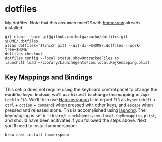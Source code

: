 # dotfiles

My dotfiles. Note that this assumes macOS with [homebrew](https://brew.sh) already installed.

```console
git clone --bare git@github.com:hotgazpacho/dotfiles.git $HOME/.dotfiles
alias dotfiles='$(which git) --git-dir=$HOME/.dotfiles --work-tree=$HOME'
dotfiles checkout
dotfiles config --local status.showUntrackedFiles no
launchctl load ~/Library/LaunchAgents/com.local.KeyRemapping.plist
```

## Key Mappings and Bindings

This setup does not require using the keyboard control panel to change the modifier keys. Instead, we'll use `hidutil` to change the mapping of `Caps Lock` to `F18`. We'll then use [Hammerspoon](https://hammerspoon.org) to interpret `F18` as `hyper` (`shift` + `ctrl` + `option` + `command`) when pressed with other keys, and `escape` when pressed and released alone. This is accomplished using [launchd](https://www.launchd.info). The keymapping is set in `Library/LaunchAgents/com.local.KeyRemapping.plist`, and should have been acitivated if you followed the steps above. Next, you'll need to install hammerspoon:

```console
brew cask install hammerspoon
```
